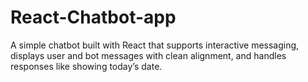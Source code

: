 # React-Chatbot-app
A simple chatbot built with React that supports interactive messaging, displays user and bot messages with clean alignment, and handles responses like showing today’s date.
